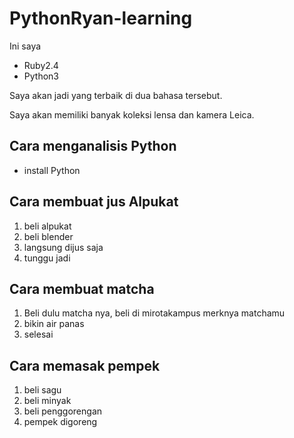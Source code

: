 # PythonRyan-learning
Ini saya

- Ruby2.4
- Python3

Saya akan jadi yang terbaik di dua bahasa tersebut.

Saya akan memiliki banyak koleksi lensa dan kamera Leica.

## Cara menganalisis Python

- install Python

## Cara membuat jus Alpukat
1. beli alpukat
2. beli blender
3. langsung dijus saja
4. tunggu jadi

## Cara membuat matcha
1. Beli dulu matcha nya, beli di mirotakampus merknya matchamu
2. bikin air panas
3. selesai

## Cara memasak pempek
1. beli sagu
2. beli minyak
3. beli penggorengan
4. pempek digoreng
